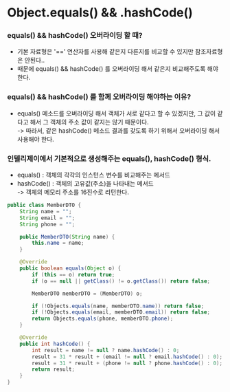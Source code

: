 # Object.equals() && .hashCode()

### equals() && hashCode() 오버라이딩 할 때?

* 기본 자료형은 '==' 연산자를 사용해 같은지 다른지를 비교할 수 있지만 참조자료형은 안된다..
* 때문에 equals() && hashCode() 를 오버라이딩 해서 같은지 비교해주도록 해야한다.

### equals() && hashCode() 를 함께 오버라이딩 해야하는 이유?

* equals() 메소드를 오버라이딩 해서 객체가 서로 같다고 할 수 있겠지만, 그 값이 같다고 해서 그 객체의 주소 값이 같지는 않기 때문이다. \
  \-> 따라서, 같은 hashCode() 메소드 결과를 갖도록 하기 위해서 오버라이딩 해서 사용해야 한다.

### 인텔리제이에서 기본적으로 생성해주는 equals(), hashCode() 형식.

* equals() : 객체의 각각의 인스턴스 변수를 비교해주는 메서드
* hashCode() : 객체의 고유값(주소)을 나타내는 메서드\
  \-> 객체의 메모리 주소를 16진수로 리턴한다. &#x20;

```java
public class MemberDTO {
    String name = "";
    String email = "";
    String phone = "";

    public MemberDTO(String name) {
        this.name = name;
    }

    @Override
    public boolean equals(Object o) {
        if (this == o) return true;
        if (o == null || getClass() != o.getClass()) return false;

        MemberDTO memberDTO = (MemberDTO) o;

        if (!Objects.equals(name, memberDTO.name)) return false;
        if (!Objects.equals(email, memberDTO.email)) return false;
        return Objects.equals(phone, memberDTO.phone);
    }

    @Override
    public int hashCode() {
        int result = name != null ? name.hashCode() : 0;
        result = 31 * result + (email != null ? email.hashCode() : 0);
        result = 31 * result + (phone != null ? phone.hashCode() : 0);
        return result;
    }
}
```
